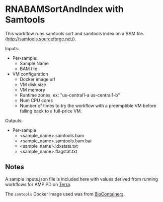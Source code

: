 # RNABAMSortAndIndex with Samtools

This workflow runs samtools sort and samtools index on a BAM file.
(http://samtools.sourceforge.net/).

Inputs:
- Per-sample:
  - Sample Name
  - BAM file
- VM configuration
  - Docker image url
  - VM disk size
  - VM memory
  - Runtime zones, ex: "us-central1-a us-central1-b"
  - Num CPU cores
  - Number of times to try the workflow with a preemptible VM before
    falling back to a full-price VM.

Outputs:
- Per-sample
  - &lt;sample_name&gt;.samtools.bam
  - &lt;sample_name&gt;.samtools.bam.bai
  - &lt;sample_name&gt;.idxstats.txt
  - &lt;sample_name&gt;.flagstat.txt

## Notes
A sample inputs.json file is included here with values derived from running workflows for AMP PD on [Terra](https://app.terra.bio/).

The `samtools` Docker image used was from [BioContainers](https://biocontainers.pro).
